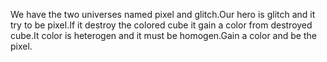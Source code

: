 We have the two universes named pixel and glitch.Our hero is glitch and it try to be pixel.If it destroy the colored cube it gain a color from destroyed cube.It color is heterogen and it must be homogen.Gain a color and be the pixel.